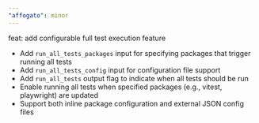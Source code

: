 ```yaml
---
"affogato": minor
---
```


feat: add configurable full test execution feature

- Add `run_all_tests_packages` input for specifying packages that trigger running all tests
- Add `run_all_tests_config` input for configuration file support
- Add `run_all_tests` output flag to indicate when all tests should be run
- Enable running all tests when specified packages (e.g., vitest, playwright) are updated
- Support both inline package configuration and external JSON config files